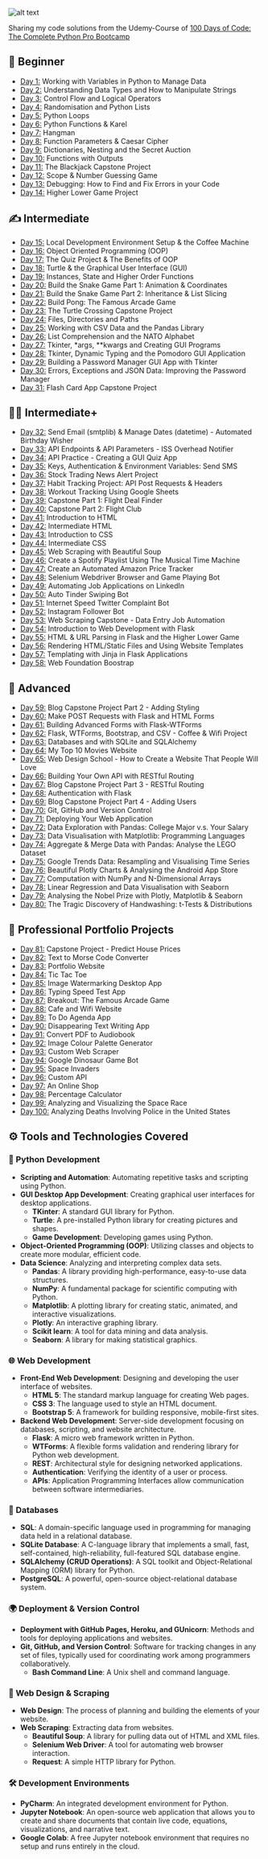 ![alt text](image.png)

Sharing my code solutions from the Udemy-Course of [100 Days of Code: The Complete Python Pro Bootcamp](https://www.udemy.com/course/100-days-of-code/)

<!-- Day 21 till 70 - Animation has to be added -->
## 👶 Beginner 
- [Day 1:](https://github.com/JAdelhelm/100-Days-of-Code-The-Complete-Python-Pro-Bootcamp/tree/main/01%20Day) Working with Variables in Python to Manage Data
- [Day 2:](https://github.com/JAdelhelm/100-Days-of-Code-The-Complete-Python-Pro-Bootcamp/tree/main/02%20Day) Understanding Data Types and How to Manipulate Strings
- [Day 3:](https://github.com/JAdelhelm/100-Days-of-Code-The-Complete-Python-Pro-Bootcamp/tree/main/03%20Day) Control Flow and Logical Operators
- [Day 4:](https://github.com/JAdelhelm/100-Days-of-Code-The-Complete-Python-Pro-Bootcamp/tree/main/04%20Day) Randomisation and Python Lists
- [Day 5:](https://github.com/JAdelhelm/100-Days-of-Code-The-Complete-Python-Pro-Bootcamp/tree/main/05%20Day) Python Loops
- [Day 6:](https://github.com/JAdelhelm/100-Days-of-Code-The-Complete-Python-Pro-Bootcamp/tree/main/06%20Day) Python Functions & Karel
- [Day 7:](https://github.com/JAdelhelm/100-Days-of-Code-The-Complete-Python-Pro-Bootcamp/tree/main/07%20Day) Hangman
- [Day 8:](https://github.com/JAdelhelm/100-Days-of-Code-The-Complete-Python-Pro-Bootcamp/tree/main/08%20Day) Function Parameters & Caesar Cipher
- [Day 9:](https://github.com/JAdelhelm/100-Days-of-Code-The-Complete-Python-Pro-Bootcamp/tree/main/09%20Day) Dictionaries, Nesting and the Secret Auction
- [Day 10:](https://github.com/JAdelhelm/100-Days-of-Code-The-Complete-Python-Pro-Bootcamp/tree/main/10%20Day) Functions with Outputs
- [Day 11:](https://github.com/JAdelhelm/100-Days-of-Code-The-Complete-Python-Pro-Bootcamp/tree/main/11%20Day) The Blackjack Capstone Project
- [Day 12:](https://github.com/JAdelhelm/100-Days-of-Code-The-Complete-Python-Pro-Bootcamp/tree/main/12%20Day) Scope & Number Guessing Game
- [Day 13:](https://github.com/JAdelhelm/100-Days-of-Code-The-Complete-Python-Pro-Bootcamp/tree/main/13%20Day) Debugging: How to Find and Fix Errors in your Code
- [Day 14:](https://github.com/JAdelhelm/100-Days-of-Code-The-Complete-Python-Pro-Bootcamp/tree/main/14%20Day) Higher Lower Game Project

## ✍️ Intermediate
- [Day 15:](https://github.com/JAdelhelm/100-Days-of-Code-The-Complete-Python-Pro-Bootcamp/tree/main/15%20Day) Local Development Environment Setup & the Coffee Machine
- [Day 16:](https://github.com/JAdelhelm/100-Days-of-Code-The-Complete-Python-Pro-Bootcamp/tree/main/16%20Day) Object Oriented Programming (OOP)
- [Day 17:](https://github.com/JAdelhelm/100-Days-of-Code-The-Complete-Python-Pro-Bootcamp/tree/main/17%20Day) The Quiz Project & The Benefits of OOP
- [Day 18:](https://github.com/JAdelhelm/100-Days-of-Code-The-Complete-Python-Pro-Bootcamp/tree/main/18%20Day) Turtle & the Graphical User Interface (GUI)
- [Day 19:](https://github.com/JAdelhelm/100-Days-of-Code-The-Complete-Python-Pro-Bootcamp/tree/main/19%20Day) Instances, State and Higher Order Functions
- [Day 20:](https://github.com/JAdelhelm/100-Days-of-Code-The-Complete-Python-Pro-Bootcamp/tree/main/20%20Day) Build the Snake Game Part 1: Animation & Coordinates
- [Day 21:](https://github.com/JAdelhelm/100-Days-of-Code-The-Complete-Python-Pro-Bootcamp/tree/main/21%20Day) Build the Snake Game Part 2: Inheritance & List Slicing
- [Day 22:](https://github.com/JAdelhelm/100-Days-of-Code-The-Complete-Python-Pro-Bootcamp/tree/main/22%20Day) Build Pong: The Famous Arcade Game
- [Day 23:](https://github.com/JAdelhelm/100-Days-of-Code-The-Complete-Python-Pro-Bootcamp/tree/main/23%20Day) The Turtle Crossing Capstone Project
- [Day 24:](https://github.com/JAdelhelm/100-Days-of-Code-The-Complete-Python-Pro-Bootcamp/tree/main/24%20Day) Files, Directories and Paths
- [Day 25:](https://github.com/JAdelhelm/100-Days-of-Code-The-Complete-Python-Pro-Bootcamp/tree/main/25%20Day) Working with CSV Data and the Pandas Library
- [Day 26:](https://github.com/JAdelhelm/100-Days-of-Code-The-Complete-Python-Pro-Bootcamp/tree/main/26%20Day) List Comprehension and the NATO Alphabet
- [Day 27:](https://github.com/JAdelhelm/100-Days-of-Code-The-Complete-Python-Pro-Bootcamp/tree/main/27%20Day) Tkinter, *args, **kwargs and Creating GUI Programs
- [Day 28:](https://github.com/JAdelhelm/100-Days-of-Code-The-Complete-Python-Pro-Bootcamp/tree/main/28%20Day) Tkinter, Dynamic Typing and the Pomodoro GUI Application
- [Day 29:](https://github.com/JAdelhelm/100-Days-of-Code-The-Complete-Python-Pro-Bootcamp/tree/main/29%20Day) Building a Password Manager GUI App with Tkinter
- [Day 30:](https://github.com/JAdelhelm/100-Days-of-Code-The-Complete-Python-Pro-Bootcamp/tree/main/30%20Day) Errors, Exceptions and JSON Data: Improving the Password Manager
- [Day 31:](https://github.com/JAdelhelm/100-Days-of-Code-The-Complete-Python-Pro-Bootcamp/tree/main/31%20Day) Flash Card App Capstone Project

## 👨‍💻 Intermediate+
- [Day 32:](https://github.com/JAdelhelm/100-Days-of-Code-The-Complete-Python-Pro-Bootcamp/tree/main/32%20Day) Send Email (smtplib) & Manage Dates (datetime) - Automated Birthday Wisher
- [Day 33:](https://github.com/JAdelhelm/100-Days-of-Code-The-Complete-Python-Pro-Bootcamp/tree/main/33%20Day) API Endpoints & API Parameters - ISS Overhead Notifier
- [Day 34:](https://github.com/JAdelhelm/100-Days-of-Code-The-Complete-Python-Pro-Bootcamp/tree/main/34%20Day) API Practice - Creating a GUI Quiz App
- [Day 35:](https://github.com/JAdelhelm/100-Days-of-Code-The-Complete-Python-Pro-Bootcamp/tree/main/35%20Day) Keys, Authentication & Environment Variables: Send SMS
- [Day 36:](https://github.com/JAdelhelm/100-Days-of-Code-The-Complete-Python-Pro-Bootcamp/tree/main/36%20Day) Stock Trading News Alert Project
- [Day 37:](https://github.com/JAdelhelm/100-Days-of-Code-The-Complete-Python-Pro-Bootcamp/tree/main/37%20Day) Habit Tracking Project: API Post Requests & Headers
- [Day 38:](https://github.com/JAdelhelm/100-Days-of-Code-The-Complete-Python-Pro-Bootcamp/tree/main/38%20Day) Workout Tracking Using Google Sheets
- [Day 39:](https://github.com/JAdelhelm/100-Days-of-Code-The-Complete-Python-Pro-Bootcamp/tree/main/39%20Day) Capstone Part 1: Flight Deal Finder
- [Day 40:](https://github.com/JAdelhelm/100-Days-of-Code-The-Complete-Python-Pro-Bootcamp/tree/main/40%20Day) Capstone Part 2: Flight Club
- [Day 41:](https://github.com/JAdelhelm/100-Days-of-Code-The-Complete-Python-Pro-Bootcamp/tree/main/41%20Day) Introduction to HTML
- [Day 42:](https://github.com/JAdelhelm/100-Days-of-Code-The-Complete-Python-Pro-Bootcamp/tree/main/42%20Day) Intermediate HTML
- [Day 43:](https://github.com/JAdelhelm/100-Days-of-Code-The-Complete-Python-Pro-Bootcamp/tree/main/43%20Day) Introduction to CSS
- [Day 44:](https://github.com/JAdelhelm/100-Days-of-Code-The-Complete-Python-Pro-Bootcamp/tree/main/44%20Day) Intermediate CSS
- [Day 45:](https://github.com/JAdelhelm/100-Days-of-Code-The-Complete-Python-Pro-Bootcamp/tree/main/45%20Day) Web Scraping with Beautiful Soup
- [Day 46:](https://github.com/JAdelhelm/100-Days-of-Code-The-Complete-Python-Pro-Bootcamp/tree/main/46%20Day) Create a Spotify Playlist Using The Musical Time Machine
- [Day 47:](https://github.com/JAdelhelm/100-Days-of-Code-The-Complete-Python-Pro-Bootcamp/tree/main/47%20Day) Create an Automated Amazon Price Tracker
- [Day 48:](https://github.com/JAdelhelm/100-Days-of-Code-The-Complete-Python-Pro-Bootcamp/tree/main/48%20Day) Selenium Webdriver Browser and Game Playing Bot
- [Day 49:](https://github.com/JAdelhelm/100-Days-of-Code-The-Complete-Python-Pro-Bootcamp/tree/main/49%20Day) Automating Job Applications on LinkedIn
- [Day 50:](https://github.com/JAdelhelm/100-Days-of-Code-The-Complete-Python-Pro-Bootcamp/tree/main/50%20Day) Auto Tinder Swiping Bot
- [Day 51:](https://github.com/JAdelhelm/100-Days-of-Code-The-Complete-Python-Pro-Bootcamp/tree/main/51%20Day) Internet Speed Twitter Complaint Bot
- [Day 52:](https://github.com/JAdelhelm/100-Days-of-Code-The-Complete-Python-Pro-Bootcamp/tree/main/52%20Day) Instagram Follower Bot
- [Day 53:](https://github.com/JAdelhelm/100-Days-of-Code-The-Complete-Python-Pro-Bootcamp/tree/main/53%20Day) Web Scraping Capstone - Data Entry Job Automation
- [Day 54:](https://github.com/JAdelhelm/100-Days-of-Code-The-Complete-Python-Pro-Bootcamp/tree/main/54%20Day) Introduction to Web Development with Flask
- [Day 55:](https://github.com/JAdelhelm/100-Days-of-Code-The-Complete-Python-Pro-Bootcamp/tree/main/55%20Day) HTML & URL Parsing in Flask and the Higher Lower Game
- [Day 56:](https://github.com/JAdelhelm/100-Days-of-Code-The-Complete-Python-Pro-Bootcamp/tree/main/56%20Day) Rendering HTML/Static Files and Using Website Templates
- [Day 57:](https://github.com/JAdelhelm/100-Days-of-Code-The-Complete-Python-Pro-Bootcamp/tree/main/57%20Day) Templating with Jinja in Flask Applications
- [Day 58:](https://github.com/JAdelhelm/100-Days-of-Code-The-Complete-Python-Pro-Bootcamp/tree/main/58%20Day) Web Foundation Boostrap

## 💪 Advanced
- [Day 59:](https://github.com/JAdelhelm/100-Days-of-Code-The-Complete-Python-Pro-Bootcamp/tree/main/59%20Day) Blog Capstone Project Part 2 - Adding Styling
- [Day 60:](https://github.com/JAdelhelm/100-Days-of-Code-The-Complete-Python-Pro-Bootcamp/tree/main/60%20Day) Make POST Requests with Flask and HTML Forms
- [Day 61:](https://github.com/JAdelhelm/100-Days-of-Code-The-Complete-Python-Pro-Bootcamp/tree/main/61%20Day) Building Advanced Forms with Flask-WTForms
- [Day 62:](https://github.com/JAdelhelm/100-Days-of-Code-The-Complete-Python-Pro-Bootcamp/tree/main/62%20Day) Flask, WTForms, Bootstrap, and CSV - Coffee & Wifi Project
- [Day 63:](https://github.com/JAdelhelm/100-Days-of-Code-The-Complete-Python-Pro-Bootcamp/tree/main/63%20Day) Databases and with SQLite and SQLAlchemy
- [Day 64:](https://github.com/JAdelhelm/100-Days-of-Code-The-Complete-Python-Pro-Bootcamp/tree/main/64%20Day) My Top 10 Movies Website
- [Day 65:](https://github.com/JAdelhelm/100-Days-of-Code-The-Complete-Python-Pro-Bootcamp/tree/main/65%20Day) Web Design School - How to Create a Website That People Will Love
- [Day 66:](https://github.com/JAdelhelm/100-Days-of-Code-The-Complete-Python-Pro-Bootcamp/tree/main/66%20Day) Building Your Own API with RESTful Routing
- [Day 67:](https://github.com/JAdelhelm/100-Days-of-Code-The-Complete-Python-Pro-Bootcamp/tree/main/67%20Day) Blog Capstone Project Part 3 - RESTful Routing
- [Day 68:](https://github.com/JAdelhelm/100-Days-of-Code-The-Complete-Python-Pro-Bootcamp/tree/main/68%20Day) Authentication with Flask
- [Day 69:](https://github.com/JAdelhelm/100-Days-of-Code-The-Complete-Python-Pro-Bootcamp/tree/main/69%20Day) Blog Capstone Project Part 4 - Adding Users
- [Day 70:](https://github.com/JAdelhelm/100-Days-of-Code-The-Complete-Python-Pro-Bootcamp/tree/main/70%20Day) Git, GitHub and Version Control
- [Day 71:](https://github.com/JAdelhelm/100-Days-of-Code-The-Complete-Python-Pro-Bootcamp/tree/main/71%20Day) Deploying Your Web Application
- [Day 72:](https://github.com/JAdelhelm/100-Days-of-Code-The-Complete-Python-Pro-Bootcamp/tree/main/72%20Day) Data Exploration with Pandas: College Major v.s. Your Salary
- [Day 73:](https://github.com/JAdelhelm/100-Days-of-Code-The-Complete-Python-Pro-Bootcamp/tree/main/73%20Day) Data Visualisation with Matplotlib: Programming Languages
- [Day 74:](https://github.com/JAdelhelm/100-Days-of-Code-The-Complete-Python-Pro-Bootcamp/tree/main/74%20Day) Aggregate & Merge Data with Pandas: Analyse the LEGO Dataset
- [Day 75:](https://github.com/JAdelhelm/100-Days-of-Code-The-Complete-Python-Pro-Bootcamp/tree/main/75%20Day) Google Trends Data: Resampling and Visualising Time Series
- [Day 76:](https://github.com/JAdelhelm/100-Days-of-Code-The-Complete-Python-Pro-Bootcamp/tree/main/76%20Day) Beautiful Plotly Charts & Analysing the Android App Store
- [Day 77:](https://github.com/JAdelhelm/100-Days-of-Code-The-Complete-Python-Pro-Bootcamp/tree/main/77%20Day) Computation with NumPy and N-Dimensional Arrays
- [Day 78:](https://github.com/JAdelhelm/100-Days-of-Code-The-Complete-Python-Pro-Bootcamp/tree/main/78%20Day) Linear Regression and Data Visualisation with Seaborn
- [Day 79:](https://github.com/JAdelhelm/100-Days-of-Code-The-Complete-Python-Pro-Bootcamp/tree/main/79%20Day) Analysing the Nobel Prize with Plotly, Matplotlib & Seaborn
- [Day 80:](https://github.com/JAdelhelm/100-Days-of-Code-The-Complete-Python-Pro-Bootcamp/tree/main/80%20Day) The Tragic Discovery of Handwashing: t-Tests & Distributions

## 🚀 Professional Portfolio Projects
- [Day 81:](https://github.com/JAdelhelm/100-Days-of-Code-The-Complete-Python-Pro-Bootcamp/tree/main/81%20Day) Capstone Project - Predict House Prices
- [Day 82:](https://github.com/JAdelhelm/100-Days-of-Code-The-Complete-Python-Pro-Bootcamp/tree/main/82%20Day) Text to Morse Code Converter
- [Day 83:](https://github.com/JAdelhelm/100-Days-of-Code-The-Complete-Python-Pro-Bootcamp/tree/main/83%20Day) Portfolio Website
- [Day 84:](https://github.com/JAdelhelm/100-Days-of-Code-The-Complete-Python-Pro-Bootcamp/tree/main/84%20Day) Tic Tac Toe
- [Day 85:](https://github.com/JAdelhelm/100-Days-of-Code-The-Complete-Python-Pro-Bootcamp/tree/main/85%20Day) Image Watermarking Desktop App
- [Day 86:](https://github.com/JAdelhelm/100-Days-of-Code-The-Complete-Python-Pro-Bootcamp/tree/main/86%20Day) Typing Speed Test App
- [Day 87:](https://github.com/JAdelhelm/100-Days-of-Code-The-Complete-Python-Pro-Bootcamp/tree/main/87%20Day) Breakout: The Famous Arcade Game
- [Day 88:](https://github.com/JAdelhelm/100-Days-of-Code-The-Complete-Python-Pro-Bootcamp/tree/main/88%20Day) Cafe and Wifi Website
- [Day 89:](https://github.com/JAdelhelm/100-Days-of-Code-The-Complete-Python-Pro-Bootcamp/tree/main/89%20Day) To Do Agenda App
- [Day 90:](https://github.com/JAdelhelm/100-Days-of-Code-The-Complete-Python-Pro-Bootcamp/tree/main/90%20Day) Disappearing Text Writing App
- [Day 91:](https://github.com/JAdelhelm/100-Days-of-Code-The-Complete-Python-Pro-Bootcamp/tree/main/91%20Day) Convert PDF to Audiobook
- [Day 92:](https://github.com/JAdelhelm/100-Days-of-Code-The-Complete-Python-Pro-Bootcamp/tree/main/92%20Day) Image Colour Palette Generator
- [Day 93:](https://github.com/JAdelhelm/100-Days-of-Code-The-Complete-Python-Pro-Bootcamp/tree/main/93%20Day) Custom Web Scraper
- [Day 94:](https://github.com/JAdelhelm/100-Days-of-Code-The-Complete-Python-Pro-Bootcamp/tree/main/94%20Day) Google Dinosaur Game Bot
- [Day 95:](https://github.com/JAdelhelm/100-Days-of-Code-The-Complete-Python-Pro-Bootcamp/tree/main/95%20Day) Space Invaders
- [Day 96:](https://github.com/JAdelhelm/100-Days-of-Code-The-Complete-Python-Pro-Bootcamp/tree/main/96%20Day) Custom API
- [Day 97:](https://github.com/JAdelhelm/100-Days-of-Code-The-Complete-Python-Pro-Bootcamp/tree/main/97%20Day) An Online Shop
- [Day 98:](https://github.com/JAdelhelm/100-Days-of-Code-The-Complete-Python-Pro-Bootcamp/tree/main/98%20Day) Percentage Calculator
- [Day 99:](https://github.com/JAdelhelm/100-Days-of-Code-The-Complete-Python-Pro-Bootcamp/tree/main/99%20Day) Analyzing and Visualizing the Space Race
- [Day 100:](https://github.com/JAdelhelm/100-Days-of-Code-The-Complete-Python-Pro-Bootcamp/tree/main/x100%20Day) Analyzing Deaths Involving Police in the United States






## ⚙️ Tools and Technologies Covered

### 🐍 Python Development
- **Scripting and Automation**: Automating repetitive tasks and scripting using Python.
- **GUI Desktop App Development**: Creating graphical user interfaces for desktop applications.
  - **TKinter**: A standard GUI library for Python.
  - **Turtle**: A pre-installed Python library for creating pictures and shapes.
  - **Game Development**: Developing games using Python.
- **Object-Oriented Programming (OOP)**: Utilizing classes and objects to create more modular, efficient code.
- **Data Science**: Analyzing and interpreting complex data sets.
  - **Pandas**: A library providing high-performance, easy-to-use data structures.
  - **NumPy**: A fundamental package for scientific computing with Python.
  - **Matplotlib**: A plotting library for creating static, animated, and interactive visualizations.
  - **Plotly**: An interactive graphing library.
  - **Scikit learn**: A tool for data mining and data analysis.
  - **Seaborn**: A library for making statistical graphics.

### 🌐 Web Development
- **Front-End Web Development**: Designing and developing the user interface of websites.
  - **HTML 5**: The standard markup language for creating Web pages.
  - **CSS 3**: The language used to style an HTML document.
  - **Bootstrap 5**: A framework for building responsive, mobile-first sites.
- **Backend Web Development**: Server-side development focusing on databases, scripting, and website architecture.
  - **Flask**: A micro web framework written in Python.
  - **WTForms**: A flexible forms validation and rendering library for Python web development.
  - **REST**: Architectural style for designing networked applications.
  - **Authentication**: Verifying the identity of a user or process.
  - **APIs**: Application Programming Interfaces allow communication between software intermediaries.

### 💾 Databases
- **SQL**: A domain-specific language used in programming for managing data held in a relational database.
- **SQLite Database**: A C-language library that implements a small, fast, self-contained, high-reliability, full-featured SQL database engine.
- **SQLAlchemy (CRUD Operations)**: A SQL toolkit and Object-Relational Mapping (ORM) library for Python.
- **PostgreSQL**: A powerful, open-source object-relational database system.

### 🌍 Deployment & Version Control
- **Deployment with GitHub Pages, Heroku, and GUnicorn**: Methods and tools for deploying applications and websites.
- **Git, GitHub, and Version Control**: Software for tracking changes in any set of files, typically used for coordinating work among programmers collaboratively.
  - **Bash Command Line**: A Unix shell and command language.

### 🎨 Web Design & Scraping
- **Web Design**: The process of planning and building the elements of your website.
- **Web Scraping**: Extracting data from websites.
  - **Beautiful Soup**: A library for pulling data out of HTML and XML files.
  - **Selenium Web Driver**: A tool for automating web browser interaction.
  - **Request**: A simple HTTP library for Python.

### 🛠️ Development Environments
- **PyCharm**: An integrated development environment for Python.
- **Jupyter Notebook**: An open-source web application that allows you to create and share documents that contain live code, equations, visualizations, and narrative text.
- **Google Colab**: A free Jupyter notebook environment that requires no setup and runs entirely in the cloud.






